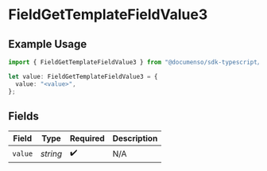 # FieldGetTemplateFieldValue3

## Example Usage

```typescript
import { FieldGetTemplateFieldValue3 } from "@documenso/sdk-typescript/models/operations";

let value: FieldGetTemplateFieldValue3 = {
  value: "<value>",
};
```

## Fields

| Field              | Type               | Required           | Description        |
| ------------------ | ------------------ | ------------------ | ------------------ |
| `value`            | *string*           | :heavy_check_mark: | N/A                |